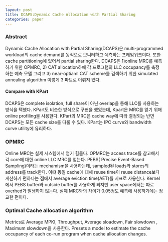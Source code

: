 ```yaml
---
layout: post
title: DCAPS:Dynamic Cache Allocation with Partial Sharing
categories: paper
---
```


### Abstract
Dynamic Cache Allocation with Partial Sharing(DCAPS)은 multi-programmed workload의 cache demand를 동적으로 모니터하고 예측하는 프레임워크이다. 또한 cache partitioning에 있어서 partial sharing한다. 
DCAPS은 1)online MRC를 예측하기 위한 OPMRC, 2) CAT allocation하에 각 프로그램의 LLC occupancy를 측정하는 예측 모델 그리고 3) near-optiaml CAT scheme를 검색하기 위한 simulated annealing algorithm 이렇게 3 파트로 이뤄져 있다. 

#### Compare with KPart
DCAPS은 complete isolation, full share이 아닌 overlap을 통해 LLC를 사용하는 방식을 택했다. KPart도 비슷한 방식으로 구현을 했었는데, Kpart은 MRC를 얻기 위해 online profiling을 사용한다. KPart의 MRC은 cache way에 따라 결정되는 반면 DCAPS는 모든 cache size를 다룰 수 있다. KPart는 IPC curve와 bandwidth curve utility에 유리하다.  

### OPMRC 
Online MRC는 실제 시스템에서 얻기 힘들다. OPMRC는 access trace를 참고해서 각 core에 대한 online LLC MRC를 얻는다. PEBS( Precise Event-Based Sampling)이라는 mechamism을 사용하는데, sampled된 loads와 stores의 address를 track한다. 이떄 동일  cache에 대해 reuse time이 reuse distance보다 게산하기 편하다는 점에서 average eviction time(AET)를 지표로 사용한다. Kernel에서 PEBS buffer와 outside buffer를 사용하게 되지만 user space에서는 따로 overhed가 발생하지 않는다. 실제 MRC와의 차이가 0.05정도 예측에 사용하기에는 정교한 편이다. 

### Optimal Cache allocation algorithm
Metrics로 Average MPKI, Throughput, Average sloadown, Fair slowdown , Maximum slowdown을 사용한다. Presets a model to estimate the cache occupancy of each co-run program when cache allocation changes. 